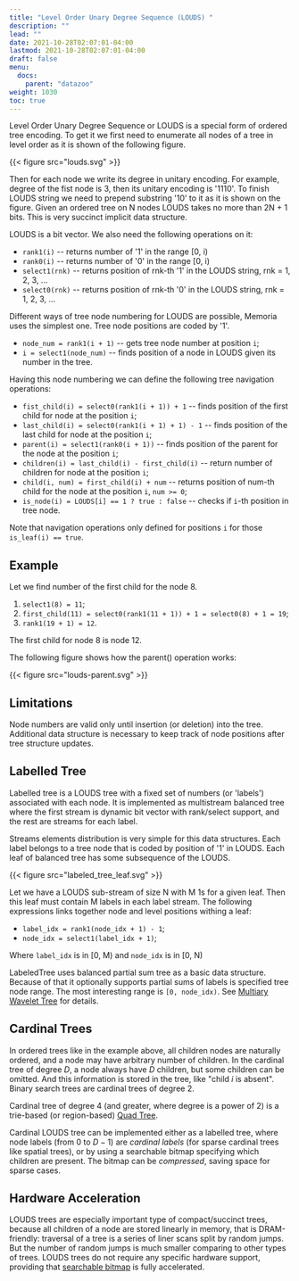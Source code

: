 ```yaml
---
title: "Level Order Unary Degree Sequence (LOUDS) "
description: ""
lead: ""
date: 2021-10-28T02:07:01-04:00
lastmod: 2021-10-28T02:07:01-04:00
draft: false
menu: 
  docs:
    parent: "datazoo"
weight: 1030
toc: true
---
```


Level Order Unary Degree Sequence or LOUDS is a special form of ordered tree encoding. To get it we first need to enumerate all nodes of a tree in level order as it is shown of the following figure.

 {{< figure src="louds.svg" >}}

Then for each node we write its degree in unitary encoding. For example, degree of the fist node is 3, then its unitary encoding is '1110'. To finish LOUDS string we need to prepend substring '10' to it as it is shown on the figure. Given an ordered tree on N nodes LOUDS takes no more than 2N + 1 bits. This is very succinct implicit data structure.

LOUDS is a bit vector. We also need the following operations on it:

* `rank1(i)` -- returns number of '1' in the range [0, i)
* `rank0(i)` -- returns number of '0' in the range [0, i)
* `select1(rnk)` -- returns position of rnk-th '1' in the LOUDS string, rnk = 1, 2, 3, ...
* `select0(rnk)` -- returns position of rnk-th '0' in the LOUDS string, rnk = 1, 2, 3, ...

Different ways of tree node numbering for LOUDS are possible, Memoria uses the simplest one. Tree node positions are coded by '1'. 

* `node_num = rank1(i + 1)` -- gets tree node number at position `i`;
* `i = select1(node_num)` -- finds position of a node in LOUDS given its number in the tree.

Having this node numbering we can define the following tree navigation operations:

* `fist_child(i) = select0(rank1(i + 1)) + 1` -- finds position of the first child for node at the position `i`;
* `last_child(i) = select0(rank1(i + 1) + 1) - 1` -- finds position of the last child for node at the position `i`;
* `parent(i) = select1(rank0(i + 1))` -- finds position of the parent for the node at the position `i`;
* `children(i) = last_child(i) - first_child(i)` -- return number of children for node at the position `i`;
* `child(i, num) = first_child(i) + num` -- returns position of num-th child for the node at the position `i`, `num >= 0`;
* `is_node(i) = LOUDS[i] == 1 ? true : false` -- checks if `i`-th position in tree node.

Note that navigation operations only defined for positions `i` for those `is_leaf(i) == true`.

## Example

Let we find number of the first child for the node 8. 

1. `select1(8) = 11`;
2. `first_child(11) = select0(rank1(11 + 1)) + 1 = select0(8) + 1 = 19`;
3. `rank1(19 + 1) = 12`.

The first child for node 8 is node 12.

The following figure shows how the parent() operation works:

 {{< figure src="louds-parent.svg" >}}

## Limitations

Node numbers are valid only until insertion (or deletion) into the tree. Additional data structure is necessary to keep track of node positions after tree structure updates.

## Labelled Tree

Labelled tree is a LOUDS tree with a fixed set of numbers (or 'labels') associated with each node. It is implemented as multistream balanced tree where the first stream is dynamic bit vector with rank/select support, and the rest are streams for each label.

Streams elements distribution is very simple for this data structures. Each label belongs to a tree node that is coded by position of '1' in LOUDS. Each leaf of balanced tree has some subsequence of the LOUDS. 

 {{< figure src="labeled_tree_leaf.svg" >}}

Let we have a LOUDS sub-stream of size N with M 1s for a given leaf. Then this leaf must contain M labels in each label stream. The following expressions links together node and level positions withing a leaf:

* `label_idx = rank1(node_idx + 1) - 1`;
* `node_idx = select1(label_idx + 1)`;

Where `label_idx` is in [0, M) and `node_idx` is in [0, N)

LabeledTree uses balanced partial sum tree as a basic data structure. Because of that it optionally supports partial sums of labels is specified tree node range. The most interesting range is `[0, node_idx)`. See [Multiary Wavelet Tree](/docs/data-zoo/wavelet-tree) for details.

## Cardinal Trees

In ordered trees like in the example above, all children nodes are naturally ordered, and a node may have arbitrary number of children. In the cardinal tree of degree $D$, a node always have $D$ children, but some children can be omitted. And this information is stored in the tree, like "child $i$ is absent". Binary search trees are cardinal trees of degree 2.

Cardinal tree of degree 4 (and greater, where degree is a power of 2) is a trie-based (or region-based) [Quad Tree](https://en.wikipedia.org/wiki/Quadtree).

Cardinal LOUDS tree can be implemented either as a labelled tree, where node labels (from 0 to $D-1$) are _cardinal labels_ (for sparse cardinal trees like spatial trees), or by using a searchable bitmap specifying which children are present. The bitmap can be _compressed_, saving space for sparse cases.

## Hardware Acceleration

LOUDS trees are especially important type of compact/succinct trees, because all children of a node are stored linearly in memory, that is DRAM-friendly: traversal of a tree is a series of liner scans split by random jumps. But the number of random jumps is much smaller comparing to other types of trees. LOUDS trees do not require any specific hardware support, providing that [searchable bitmap](/docs/data-zoo/searchable-seq) is fully accelerated. 
